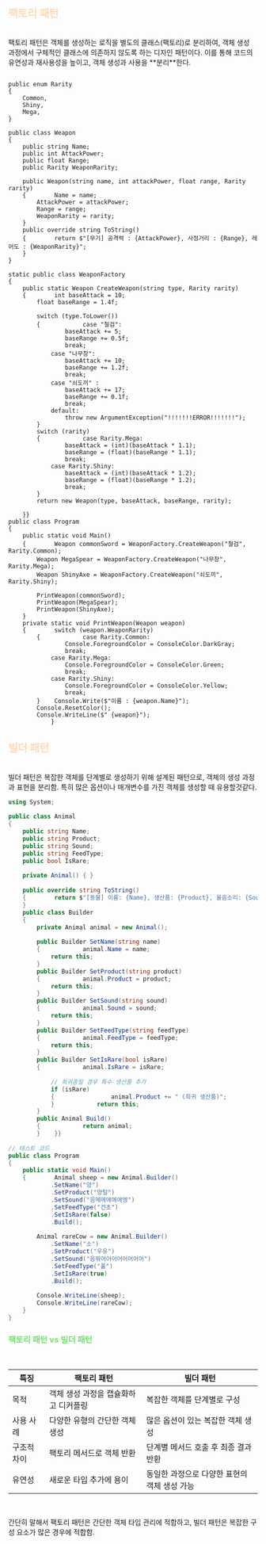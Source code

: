 ## <font color="#ffdab9">팩토리 패턴</font>
<br>
팩토리 패턴은 객체를 생성하는 로직을 별도의 클래스(팩토리)로 분리하여, 객체 생성 과정에서 구체적인 클래스에 의존하지 않도록 하는 디자인 패턴이다. 이를 통해 코드의 유연성과 재사용성을 높이고, 객체 생성과 사용을 **분리**한다.

<br>



```

public enum Rarity  
{  
    Common,  
    Shiny,  
    Mega,  
}  
  
public class Weapon  
{  
    public string Name;  
    public int AttackPower;  
    public float Range;  
    public Rarity WeaponRarity;  
  
    public Weapon(string name, int attackPower, float range, Rarity rarity)  
    {        Name = name;  
        AttackPower = attackPower;  
        Range = range;  
        WeaponRarity = rarity;  
    }  
    public override string ToString()  
    {        return $"[무기] 공격력 : {AttackPower}, 사정거리 : {Range}, 레어도 : {WeaponRarity}";  
    }  
}  
  
static public class WeaponFactory  
{  
    public static Weapon CreateWeapon(string type, Rarity rarity)  
    {        int baseAttack = 10;  
        float baseRange = 1.4f;  
  
        switch (type.ToLower())  
        {            case "철검":  
                baseAttack += 5;  
                baseRange += 0.5f;  
                break;  
            case "나무창":  
                baseAttack += 10;  
                baseRange += 1.2f;  
                break;  
            case "쇠도끼" :  
                baseAttack += 17;  
                baseRange += 0.1f;  
                break;  
            default:  
                throw new ArgumentException("!!!!!!!ERROR!!!!!!!");  
        }  
        switch (rarity)  
        {            case Rarity.Mega:  
                baseAttack = (int)(baseAttack * 1.1);  
                baseRange = (float)(baseRange * 1.1);  
                break;  
            case Rarity.Shiny:  
                baseAttack = (int)(baseAttack * 1.2);  
                baseRange = (float)(baseRange * 1.2);  
                break;  
        }  
        return new Weapon(type, baseAttack, baseRange, rarity);  
  
    }}  
public class Program  
{  
    public static void Main()  
    {        Weapon commonSword = WeaponFactory.CreateWeapon("철검", Rarity.Common);  
        Weapon MegaSpear = WeaponFactory.CreateWeapon("나무창", Rarity.Mega);  
        Weapon ShinyAxe = WeaponFactory.CreateWeapon("쇠도끼", Rarity.Shiny);  
  
        PrintWeapon(commonSword);  
        PrintWeapon(MegaSpear);  
        PrintWeapon(ShinyAxe);  
    }  
    private static void PrintWeapon(Weapon weapon)  
    {        switch (weapon.WeaponRarity)  
        {            case Rarity.Common:  
                Console.ForegroundColor = ConsoleColor.DarkGray;  
                break;  
            case Rarity.Mega:  
                Console.ForegroundColor = ConsoleColor.Green;  
                break;  
            case Rarity.Shiny:  
                Console.ForegroundColor = ConsoleColor.Yellow;  
                break;  
        }    Console.Write($"이름 : {weapon.Name}");  
        Console.ResetColor();  
        Console.WriteLine($" {weapon}");  
            }  
```

## <font color="#ffdab9">빌더 패턴</font>

<br>
빌더 패턴은 복잡한 객체를 단계별로 생성하기 위해 설계된 패턴으로, 객체의 생성 과정과 표현을 분리함. 특히 많은 옵션이나 매개변수를 가진 객체를 생성할 때 유용할것같다.

<br>


```cs
using System;  
  
public class Animal  
{  
    public string Name;  
    public string Product;  
    public string Sound;  
    public string FeedType;  
    public bool IsRare;  
  
    private Animal() { }  
  
    public override string ToString()  
    {        return $"[동물] 이름: {Name}, 생산품: {Product}, 울음소리: {Sound}, 사료 종류: {FeedType}, 희귀종 여부: {(IsRare ? "희귀종" : "일반")}";  
    }  
    public class Builder  
    {  
        private Animal animal = new Animal();  
  
        public Builder SetName(string name)  
        {            animal.Name = name;  
            return this;  
        }  
        public Builder SetProduct(string product)  
        {            animal.Product = product;  
            return this;  
        }  
        public Builder SetSound(string sound)  
        {            animal.Sound = sound;  
            return this;  
        }  
        public Builder SetFeedType(string feedType)  
        {            animal.FeedType = feedType;  
            return this;  
        }  
        public Builder SetIsRare(bool isRare)  
        {            animal.IsRare = isRare;  
  
            // 희귀종일 경우 특수 생산품 추가  
            if (isRare)  
            {                animal.Product += " (희귀 생산품)";  
            }            return this;  
        }  
        public Animal Build()  
        {            return animal;  
        }    }}  
  
// 테스트 코드  
public class Program  
{  
    public static void Main()  
    {        Animal sheep = new Animal.Builder()  
            .SetName("양")  
            .SetProduct("양털")  
            .SetSound("음메메에에에엥")  
            .SetFeedType("건초")  
            .SetIsRare(false)  
            .Build();  
  
        Animal rareCow = new Animal.Builder()  
            .SetName("소")  
            .SetProduct("우유")  
            .SetSound("음뭐어어어어어어어어")  
            .SetFeedType("풀")  
            .SetIsRare(true)  
            .Build();  
  
        Console.WriteLine(sheep);  
        Console.WriteLine(rareCow);  
    }
}
```



### <font color="#77dd77">팩토리 패턴 vs 빌더 패턴</font>
<br>

| 특징     | 팩토리 패턴               | 빌더 패턴                     |
| ------ | -------------------- | ------------------------- |
| 목적     | 객체 생성 과정을 캡슐화하고 디커플링 | 복잡한 객체를 단계별로 구성           |
| 사용 사례  | 다양한 유형의 간단한 객체 생성    | 많은 옵션이 있는 복잡한 객체 생성       |
| 구조적 차이 | 팩토리 메서드로 객체 반환       | 단계별 메서드 호출 후 최종 결과 반환     |
| 유연성    | 새로운 타입 추가에 용이        | 동일한 과정으로 다양한 표현의 객체 생성 가능 |

<br>

간단히 말해서 팩토리 패턴은 간단한 객체 타입 관리에 적합하고, 빌더 패턴은 복잡한 구성 요소가 많은 경우에 적합함.